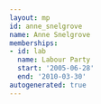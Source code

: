 ```yaml
---
layout: mp
id: anne_snelgrove
name: Anne Snelgrove
memberships:
- id: lab
  name: Labour Party
  start: '2005-06-28'
  end: '2010-03-30'
autogenerated: true
---
```

